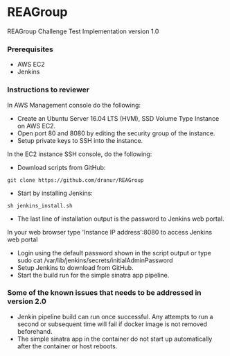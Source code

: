 # REAGroup
REAGroup Challenge Test Implementation version 1.0

### Prerequisites

- AWS EC2
- Jenkins 

### Instructions to reviewer

In AWS Management console do the following:

- Create an Ubuntu Server 16.04 LTS (HVM), SSD Volume Type Instance on AWS EC2.
- Open port 80 and 8080 by editing the security group of the instance.
- Setup private keys to SSH into the instance.


In the EC2 instance SSH console, do the following:

- Download scripts from GitHub:

```
git clone https://github.com/dranur/REAGroup
```
- Start by installing Jenkins:

```
sh jenkins_install.sh
```
- The last line of installation output is the password to Jenkins web portal.

In your web browser type 'Instance IP address':8080 to access Jenkins web portal

- Login using the default password shown in the script output or type sudo cat /var/lib/jenkins/secrets/initialAdminPassword
- Setup Jenkins to download from GitHub.
- Start the build run for the simple sinatra app pipeline.

### Some of the known issues that needs to be addressed in version 2.0

- Jenkin pipeline build can run once successful. Any attempts to run a second or subsequent time  will fail if docker image is not removed beforehand.
- The simple sinatra app in the container do not start up automatically after the container or host reboots.









